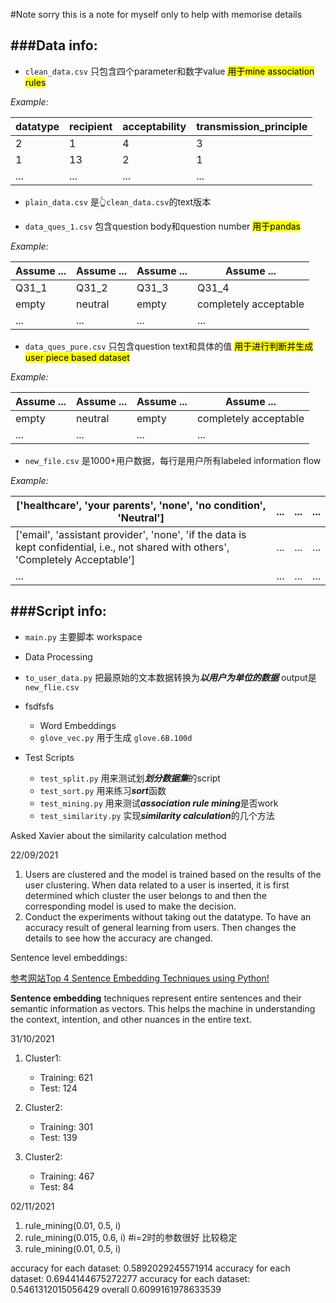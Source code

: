 #Note  sorry this is a note for myself only to help with memorise details

###Data info:
---

+ `clean_data.csv` 只包含四个parameter和数字value  <mark>用于mine association rules</mark>  

*Example:*

| datatype| recipient| acceptability | transmission_principle|
| ----------- | ----------- |-----------|-----------|
| 2       | 1    | 4  | 3   |
| 1       | 13 |  2|  1|
| ...     | ...  |  ... |  ... |

+ `plain_data.csv` 是👆`clean_data.csv`的text版本

+ `data_ques_1.csv` 包含question body和question number  <mark>用于pandas</mark>

*Example:*

| Assume ...| Assume ...| Assume ... | Assume ...|
| ----------- | ----------- |-----------|-----------|
| Q31_1     | Q31_2  | Q31_3  | Q31_4   |
| empty     | neutral |  empty |  completely acceptable|
| ...     | ...  |  ... |  ... |

+ `data_ques_pure.csv` 只包含question text和具体的值 <mark>用于进行判断并生成user piece based dataset</mark>


*Example:*

| Assume ...| Assume ...| Assume ... | Assume ...|
| ----------- | ----------- |-----------|-----------|
| empty     | neutral |  empty |  completely acceptable|
| ...     | ...  |  ... |  ... |

+ `new_file.csv` 是1000+用户数据，每行是用户所有labeled information flow

*Example:*

| ['healthcare', 'your parents', 'none', 'no condition', 'Neutral']| ...| ... |  ...|
| ----------- | ----------- |-----------|-----------|
| ['email', 'assistant provider', 'none', 'if the data is kept confidential, i.e., not shared with others', 'Completely Acceptable']   | ...|  ... |  ...|
| ...     | ...  |  ... |  ... |


###Script info:
---

+ `main.py` 主要脚本 workspace


+ Data Processing

 * `to_user_data.py` 把最原始的文本数据转换为***以用户为单位的数据*** output是 `new_flie.csv`
 * fsdfsfs


	+ Word Embeddings

	* `glove_vec.py` 用于生成 `glove.6B.100d`

+ Test Scripts

	* `test_split.py` 用来测试划***划分数据集***的script
	*  `test_sort.py` 用来练习***sort***函数
	*  `test_mining.py` 用来测试***association rule mining***是否work
	*  `test_similarity.py` 实现***similarity calculation***的几个方法



Asked Xavier about the similarity calculation method


22/09/2021

1. Users are clustered and the model is trained based on the results of the user clustering. When data related to a user is inserted, it is first determined which cluster the user belongs to and then the corresponding model is used to make the decision.
2. Conduct the experiments without taking out the datatype. To have an accuracy result of general learning from users. Then changes the details to see how the accuracy are changed. 


Sentence level embeddings: 

[参考网站Top 4 Sentence Embedding Techniques using Python!](https://www.analyticsvidhya.com/blog/2020/08/top-4-sentence-embedding-techniques-using-python/)

**Sentence embedding** techniques represent entire sentences and their semantic information as vectors. This helps the machine in understanding the context, intention, and other nuances in the entire text.


31/10/2021

1. Cluster1:
	* Training: 621   
	* Test: 124
	
2. Cluster2:
	* Training: 301 
	* Test: 139

3. Cluster2:
	* Training: 467
	* Test: 84

	
02/11/2021
1. rule_mining(0.01, 0.5, i)
2. rule_mining(0.015, 0.6, i)  #i=2时的参数很好 比较稳定
3. rule_mining(0.01, 0.5, i)

accuracy for each dataset: 0.5892029245571914
accuracy for each dataset: 0.6944144675272277
accuracy for each dataset: 0.5461312015056429
overall 0.6099161978633539
